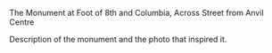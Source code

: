 The Monument at Foot of 8th and Columbia, Across Street from Anvil Centre

Description of the monument and the photo that inspired it. 